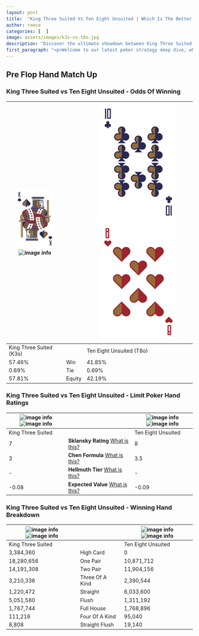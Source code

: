```yaml
---
layout: post
title:  "King Three Suited Vs Ten Eight Unsuited | Which Is The Better Hand In Poker? A Complete Guide"
author: reece
categories: [  ]
image: assets/images/k3s-vs-t8o.jpg
description: "Discover the ultimate showdown between King Three Suited and Ten Eight Unsuited in poker! Uncover the odds, strategies, and scenarios where one hand triumphs over the other. Get ready to up your poker game with this thrilling analysis."
first_paragraph: "<p>Welcome to our latest poker strategy deep dive, where we're pitting two distinct hands against each other in a high-stakes showdown: King Three Suited vs Ten Eight Unsuited.</p><p>In the dynamic world of poker, every decision counts, and knowing which hand holds the upper hand is key to your success at the table.</p><p>In this article, we'll dissect these two hands, explore the scenarios where one dominates the other, and equip you with the knowledge to make strategic choices that can tip the odds in your favor.</p><p>Get ready to unravel the intriguing dynamics of these poker hands and elevate your game to new heights.</p>"
---
```




[comment]: # (sp0)

## Pre Flop Hand Match Up

<div class="table hand-ratings" markdown="1"> 



### King Three Suited vs Ten Eight Unsuited - Odds Of Winning


    
| ![image info](assets/images/hand1/k.png) ![image info](assets/images/hand1/3s.png) |  | ![image info](assets/images/hand2/t.png) ![image info](assets/images/hand2/8o.png) |
| -------- | -------- | -------- |
| King Three Suited (K3s) |  | Ten Eight Unsuited (T8o) |
| 57.46% | Win | 41.85% |
| 0.69% | Tie | 0.69% |
| 57.81% | Equity | 42.19% |




[comment]: # (sp1)



### King Three Suited vs Ten Eight Unsuited - Limit Poker Hand Ratings


    
| ![image info](https://www.riverpairs.com/assets/images/hand1/k.png) ![image info](https://www.riverpairs.com/assets/images/hand1/3s.png) |  | ![image info](https://www.riverpairs.com/assets/images/hand2/t.png) ![image info](https://www.riverpairs.com/assets/images/hand2/8o.png) |
| -------- | -------- | -------- |
| King Three Suited |  | Ten Eight Unsuited |
| 7 | **Sklansky Rating** [What is this?](/sklansky-rating-explained) | 8 |
| 3 | **Chen Formula** [What is this?](/chen-formula-explained) | 3.5 |
| - | **Hellmuth Tier** [What is this?](/Hellmuth-tier-explained) | - |
| -0.08 | **Expected Value** [What is this?](/expected-value-explained) | -0.09 |




[comment]: # (sp2)



### King Three Suited vs Ten Eight Unsuited - Winning Hand Breakdown


    
| ![image info](https://www.riverpairs.com/assets/images/hand1/k.png) ![image info](https://www.riverpairs.com/assets/images/hand1/3s.png) |  | ![image info](https://www.riverpairs.com/assets/images/hand2/t.png) ![image info](https://www.riverpairs.com/assets/images/hand2/8o.png) |
| -------- | -------- | -------- |
| King Three Suited |  | Ten Eight Unsuited |
| 3,384,360 | High Card | 0 |
| 18,280,656 | One Pair | 10,871,712 |
| 14,191,308 | Two Pair | 11,904,156 |
| 3,210,336 | Three Of A Kind | 2,390,544 |
| 1,220,472 | Straight | 6,033,600 |
| 5,051,580 | Flush | 1,311,192 |
| 1,767,744 | Full House | 1,768,896 |
| 111,216 | Four Of A Kind | 95,040 |
| 8,808 | Straight Flush | 19,140 |




[comment]: # (sp3)



</div>

[comment]: # (sp4)



[comment]: # (sp5)

